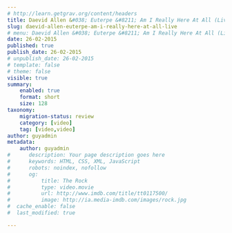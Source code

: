 ```yaml
---
# http://learn.getgrav.org/content/headers
title: Daevid Allen &#038; Euterpe &#8211; Am I Really Here At All (Live)
slug: daevid-allen-euterpe-am-i-really-here-at-all-live
# menu: Daevid Allen &#038; Euterpe &#8211; Am I Really Here At All (Live)
date: 26-02-2015
published: true
publish_date: 26-02-2015
# unpublish_date: 26-02-2015
# template: false
# theme: false
visible: true
summary:
    enabled: true
    format: short
    size: 128
taxonomy:
    migration-status: review
    category: [video]
    tag: [video,video]
author: guyadmin
metadata:
    author: guyadmin
#      description: Your page description goes here
#      keywords: HTML, CSS, XML, JavaScript
#      robots: noindex, nofollow
#      og:
#          title: The Rock
#          type: video.movie
#          url: http://www.imdb.com/title/tt0117500/
#          image: http://ia.media-imdb.com/images/rock.jpg
#  cache_enable: false
#  last_modified: true

---
```


